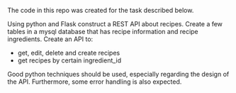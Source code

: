 The code in this repo was created for the task described below.

Using python and Flask construct a REST API about recipes.
Create a few tables in a mysql database that has recipe information and recipe ingredients.
Create an API to:
- get, edit, delete and create recipes
- get recipes by certain ingredient_id

Good python techniques should be used, especially regarding the design of the API. Furthermore, some
error handling is also expected.
